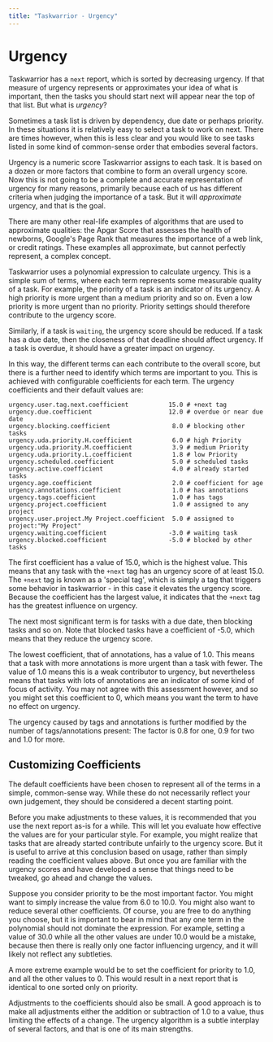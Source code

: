 ```yaml
---
title: "Taskwarrior - Urgency"
---
```


# Urgency

Taskwarrior has a `next` report, which is sorted by decreasing urgency.
If that measure of urgency represents or approximates your idea of what is important, then the tasks you should start next will appear near the top of that list.
But what is *urgency*?

Sometimes a task list is driven by dependency, due date or perhaps priority.
In these situations it is relatively easy to select a task to work on next.
There are times however, when this is less clear and you would like to see tasks listed in some kind of common-sense order that embodies several factors.

Urgency is a numeric score Taskwarrior assigns to each task.
It is based on a dozen or more factors that combine to form an overall urgency score.
Now this is not going to be a complete and accurate representation of urgency for many reasons, primarily because each of us has different criteria when judging the importance of a task.
But it will *approximate* urgency, and that is the goal.

There are many other real-life examples of algorithms that are used to approximate qualities: the Apgar Score that assesses the health of newborns, Google\'s Page Rank that measures the importance of a web link, or credit ratings.
These examples all approximate, but cannot perfectly represent, a complex concept.

Taskwarrior uses a polynomial expression to calculate urgency.
This is a simple sum of terms, where each term represents some measurable quality of a task.
For example, the priority of a task is an indicator of its urgency.
A high priority is more urgent than a medium priority and so on.
Even a low priority is more urgent than no priority.
Priority settings should therefore contribute to the urgency score.

Similarly, if a task is `waiting`, the urgency score should be reduced.
If a task has a due date, then the closeness of that deadline should affect urgency.
If a task is overdue, it should have a greater impact on urgency.

In this way, the different terms can each contribute to the overall score, but there is a further need to identify which terms are important to you.
This is achieved with configurable coefficients for each term.
The urgency coefficients and their default values are:

    urgency.user.tag.next.coefficient           15.0 # +next tag
    urgency.due.coefficient                     12.0 # overdue or near due date
    urgency.blocking.coefficient                 8.0 # blocking other tasks
    urgency.uda.priority.H.coefficient           6.0 # high Priority
    urgency.uda.priority.M.coefficient           3.9 # medium Priority
    urgency.uda.priority.L.coefficient           1.8 # low Priority
    urgency.scheduled.coefficient                5.0 # scheduled tasks
    urgency.active.coefficient                   4.0 # already started tasks
    urgency.age.coefficient                      2.0 # coefficient for age
    urgency.annotations.coefficient              1.0 # has annotations
    urgency.tags.coefficient                     1.0 # has tags
    urgency.project.coefficient                  1.0 # assigned to any project
    urgency.user.project.My Project.coefficient  5.0 # assigned to project:"My Project"
    urgency.waiting.coefficient                 -3.0 # waiting task
    urgency.blocked.coefficient                 -5.0 # blocked by other tasks

The first coefficient has a value of 15.0, which is the highest value.
This means that any task with the `+next` tag has an urgency score of at least 15.0.
The `+next` tag is known as a \'special tag\', which is simply a tag that triggers some behavior in taskwarrior - in this case it elevates the urgency score.
Because the coefficient has the largest value, it indicates that the
`+next` tag has the greatest influence on urgency.

The next most significant term is for tasks with a due date, then blocking tasks and so on.
Note that blocked tasks have a coefficient of -5.0, which means that they reduce the urgency score.

The lowest coefficient, that of annotations, has a value of 1.0. This means that a task with more annotations is more urgent than a task with fewer.
The value of
1.0 means this is a weak contributor to urgency, but nevertheless means that tasks with lots of annotations are an indicator of some kind of focus of activity.
You may not agree with this assessment however, and so you might set this coefficient to 0, which means you want the term to have no effect on urgency.

The urgency caused by tags and annotations is further modified by the number of tags/annotations present: The factor is 0.8 for one, 0.9 for two and 1.0 for more.

## Customizing Coefficients

The default coefficients have been chosen to represent all of the terms in a simple, common-sense way.
While these do not necessarily reflect your own judgement, they should be considered a decent starting point.

Before you make adjustments to these values, it is recommended that you use the next report as-is for a while.
This will let you evaluate how effective the values are for your particular style.
For example, you might realize that tasks that are already started contribute unfairly to the urgency score.
But it is useful to arrive at this conclusion based on usage, rather than simply reading the coefficient values above.
But once you are familiar with the urgency scores and have developed a sense that things need to be tweaked, go ahead and change the values.

Suppose you consider priority to be the most important factor.
You might want to simply increase the value from 6.0 to 10.0. You might also want to reduce several other coefficients.
Of course, you are free to do anything you choose, but it is important to bear in mind that any one term in the polynomial should not dominate the expression.
For example, setting a value of 30.0 while all the other values are under 10.0 would be a mistake, because then there is really only one factor influencing urgency, and it will likely not reflect any subtleties.

A more extreme example would be to set the coefficient for priority to 1.0, and all the other values to 0. This would result in a next report that is identical to one sorted only on priority.

Adjustments to the coefficients should also be small.
A good approach is to make all adjustments either the addition or subtraction of 1.0 to a value, thus limiting the effects of a change.
The urgency algorithm is a subtle interplay of several factors, and that is one of its main strengths.
